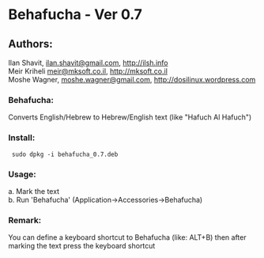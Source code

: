 # Behafucha - Ver 0.7 

## Authors:
   Ilan Shavit, ilan.shavit@gmail.com, http://ilsh.info <BR>
   Meir Kriheli <meir@mksoft.co.il>, http://mksoft.co.il <BR>
   Moshe Wagner, moshe.wagner@gmail.com, http://dosilinux.wordpress.com



### Behafucha:
   Converts English/Hebrew to Hebrew/English text (like "Hafuch Al Hafuch")

### Install:
     sudo dpkg -i behafucha_0.7.deb

### Usage:
   a. Mark the text <br>
   b. Run 'Behafucha' (Application->Accessories->Behafucha)
   
### Remark: 
   You can define a keyboard shortcut to Behafucha (like: ALT+B)
   then after marking the text press the keyboard shortcut


